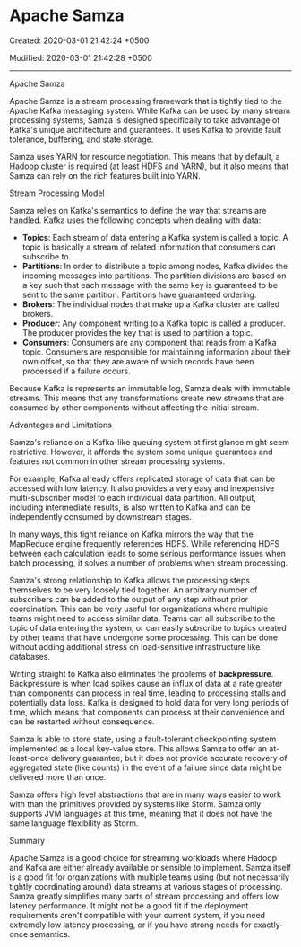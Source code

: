 # Apache Samza

Created: 2020-03-01 21:42:24 +0500

Modified: 2020-03-01 21:42:28 +0500

---

Apache Samza

Apache Samza is a stream processing framework that is tightly tied to the Apache Kafka messaging system. While Kafka can be used by many stream processing systems, Samza is designed specifically to take advantage of Kafka's unique architecture and guarantees. It uses Kafka to provide fault tolerance, buffering, and state storage.

Samza uses YARN for resource negotiation. This means that by default, a Hadoop cluster is required (at least HDFS and YARN), but it also means that Samza can rely on the rich features built into YARN.

Stream Processing Model

Samza relies on Kafka's semantics to define the way that streams are handled. Kafka uses the following concepts when dealing with data:

- **Topics**: Each stream of data entering a Kafka system is called a topic. A topic is basically a stream of related information that consumers can subscribe to.
- **Partitions**: In order to distribute a topic among nodes, Kafka divides the incoming messages into partitions. The partition divisions are based on a key such that each message with the same key is guaranteed to be sent to the same partition. Partitions have guaranteed ordering.
- **Brokers**: The individual nodes that make up a Kafka cluster are called brokers.
- **Producer**: Any component writing to a Kafka topic is called a producer. The producer provides the key that is used to partition a topic.
- **Consumers**: Consumers are any component that reads from a Kafka topic. Consumers are responsible for maintaining information about their own offset, so that they are aware of which records have been processed if a failure occurs.

Because Kafka is represents an immutable log, Samza deals with immutable streams. This means that any transformations create new streams that are consumed by other components without affecting the initial stream.

Advantages and Limitations

Samza's reliance on a Kafka-like queuing system at first glance might seem restrictive. However, it affords the system some unique guarantees and features not common in other stream processing systems.

For example, Kafka already offers replicated storage of data that can be accessed with low latency. It also provides a very easy and inexpensive multi-subscriber model to each individual data partition. All output, including intermediate results, is also written to Kafka and can be independently consumed by downstream stages.

In many ways, this tight reliance on Kafka mirrors the way that the MapReduce engine frequently references HDFS. While referencing HDFS between each calculation leads to some serious performance issues when batch processing, it solves a number of problems when stream processing.

Samza's strong relationship to Kafka allows the processing steps themselves to be very loosely tied together. An arbitrary number of subscribers can be added to the output of any step without prior coordination. This can be very useful for organizations where multiple teams might need to access similar data. Teams can all subscribe to the topic of data entering the system, or can easily subscribe to topics created by other teams that have undergone some processing. This can be done without adding additional stress on load-sensitive infrastructure like databases.

Writing straight to Kafka also eliminates the problems of **backpressure**. Backpressure is when load spikes cause an influx of data at a rate greater than components can process in real time, leading to processing stalls and potentially data loss. Kafka is designed to hold data for very long periods of time, which means that components can process at their convenience and can be restarted without consequence.

Samza is able to store state, using a fault-tolerant checkpointing system implemented as a local key-value store. This allows Samza to offer an at-least-once delivery guarantee, but it does not provide accurate recovery of aggregated state (like counts) in the event of a failure since data might be delivered more than once.

Samza offers high level abstractions that are in many ways easier to work with than the primitives provided by systems like Storm. Samza only supports JVM languages at this time, meaning that it does not have the same language flexibility as Storm.

Summary

Apache Samza is a good choice for streaming workloads where Hadoop and Kafka are either already available or sensible to implement. Samza itself is a good fit for organizations with multiple teams using (but not necessarily tightly coordinating around) data streams at various stages of processing. Samza greatly simplifies many parts of stream processing and offers low latency performance. It might not be a good fit if the deployment requirements aren't compatible with your current system, if you need extremely low latency processing, or if you have strong needs for exactly-once semantics.
